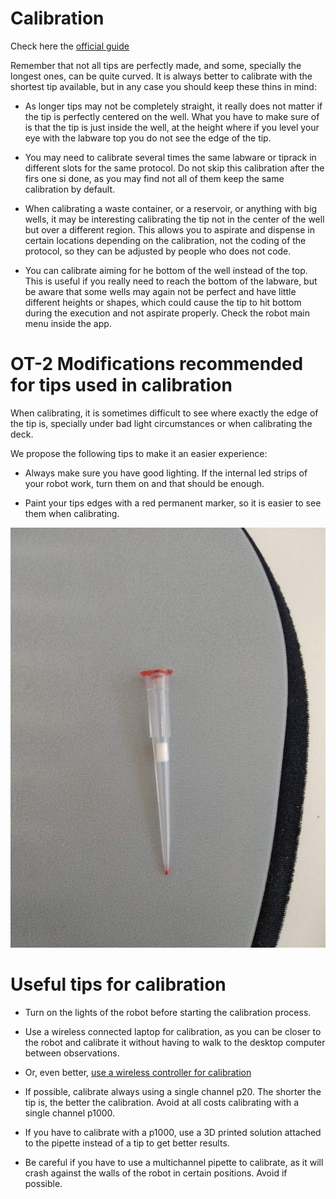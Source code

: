 # Calibration

Check here the [official guide](https://support.opentrons.com/en/articles/3499692-how-does-calibration-work-on-the-ot-2)

Remember that not all tips are perfectly made, and some, specially the longest ones, can be quite curved. It is always better to calibrate with the shortest tip available, but in any case you should keep these thins in mind:

- As longer tips may not be completely straight, it really does not matter if the tip is perfectly centered on the well. What you have to make sure of is that the tip is just inside the well, at the height where if you level your eye with the labware top you do not see the edge of the tip.

- You may need to calibrate several times the same labware or tiprack in different slots for the same protocol. Do not skip this calibration after the firs one si done, as you may find not all of them keep the same calibration by default.

- When calibrating a waste container, or a reservoir, or anything with big wells, it may be interesting calibrating the tip not in the center of the well but over a different region. This allows you to aspirate and dispense in certain locations depending on the calibration, not the coding of the protocol, so they can be adjusted by people who does not code.

- You can calibrate aiming for he bottom of the well instead of the top. This is useful if you really need to reach the bottom of the labware, but be aware that some wells may again not be perfect and have little different heights or shapes, which could cause the tip to hit bottom during the execution and not aspirate properly. Check the robot main menu inside the app.

# OT-2 Modifications recommended for tips used in calibration

When calibrating, it is sometimes difficult to see where exactly the edge of the tip is, specially under bad light circumstances or when calibrating the deck.

We propose the following tips to make it an easier experience:

- Always make sure you have good lighting. If the internal led strips of your robot work, turn them on and that should be enough.

- Paint your tips edges with a red permanent marker, so it is easier to see them when calibrating.

![calibrating_painted_tip.jpg](https://github.com/BU-ISCIII/opentrons_covid19/blob/develop/img/calibrating_painted_tip.jpg?raw=true)


# Useful tips for calibration

- Turn on the lights of the robot before starting the calibration process.

- Use a wireless connected laptop for calibration, as you can be closer to the robot and calibrate it without having to walk to the desktop computer between observations.

- Or, even better, [use a wireless controller for calibration](https://github.com/BU-ISCIII/opentrons_covid19/blob/develop/doc/S3/07_wireless_controller_calibration.md)

- If possible, calibrate always using a single channel p20. The shorter the tip is, the better the calibration. Avoid at all costs calibrating with a single channel p1000.

- If you have to calibrate with a p1000, use a 3D printed solution attached to the pipette instead of a tip to get better results.

- Be careful if you have to use a multichannel pipette to calibrate, as it will crash against the walls of the robot in certain positions. Avoid if possible.
